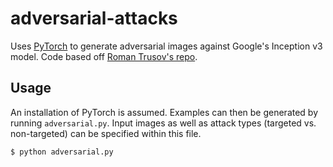 # adversarial-attacks
Uses [PyTorch](http://pytorch.org/) to generate adversarial images against Google's Inception v3 model. Code based off [Roman Trusov's repo](https://github.com/Lextal/adv-attacks-pytorch-101).

## Usage

An installation of PyTorch is assumed. Examples can then be generated by running `adversarial.py`. Input images as well as attack types (targeted vs. non-targeted) can be specified within this file. 

```bash
$ python adversarial.py
```
